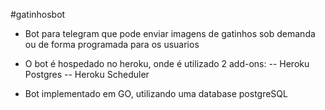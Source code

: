 #gatinhosbot

- Bot para telegram que pode enviar imagens de gatinhos sob demanda ou de forma programada para os usuarios

- O bot é hospedado no heroku, onde é utilizado 2 add-ons:
-- Heroku Postgres
-- Heroku Scheduler

- Bot implementado em GO, utilizando uma database postgreSQL
